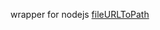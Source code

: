 wrapper for nodejs [fileURLToPath](https://nodejs.org/docs/latest-v20.x/api/url.html#urlfileurltopathurl-options)
